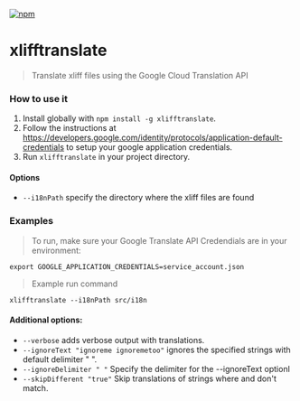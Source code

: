 [![npm][npm-badge]][npm-badge-url]

# xlifftranslate
> Translate xliff files using the Google Cloud Translation API

### How to use it

1. Install globally with `npm install -g xlifftranslate`.
2. Follow the instructions at https://developers.google.com/identity/protocols/application-default-credentials to setup your google application credentials.
3. Run `xlifftranslate` in your project directory.

#### Options
- `--i18nPath` specify the directory where the xliff files are found

### Examples

> To run, make sure your Google Translate API Credendials are in your environment:

`export GOOGLE_APPLICATION_CREDENTIALS=service_account.json` 

> Example run command

`xlifftranslate --i18nPath src/i18n`

#### Additional options:
- `--verbose` adds verbose output with translations.
- `--ignoreText "ignoreme ignoremetoo"` ignores the specified strings with default delimiter " ".
- `--ignoreDelimiter " "` Specify the delimiter for the --ignoreText optionl
- `--skipDifferent "true"` Skip translations of strings where <source> and <target> don't match. 

[npm-badge]: https://img.shields.io/npm/v/xlifftranslate.svg
[npm-badge-url]: https://www.npmjs.com/package/xlifftranslate
